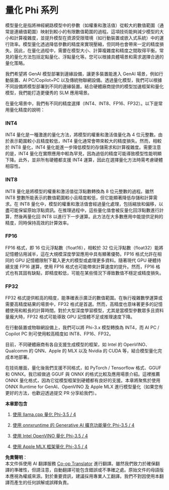 <!--
CO_OP_TRANSLATOR_METADATA:
{
  "original_hash": "d658062de70b131ef4c0bff69b5fc70e",
  "translation_date": "2025-07-16T21:43:12+00:00",
  "source_file": "md/01.Introduction/04/QuantifyingPhi.md",
  "language_code": "tw"
}
-->
# **量化 Phi 系列**

模型量化是指將神經網路模型中的參數（如權重和激活值）從較大的數值範圍（通常是連續值範圍）映射到較小的有限數值範圍的過程。這項技術能夠減少模型的大小和計算複雜度，並提升模型在資源受限環境（如行動裝置或嵌入式系統）中的運行效率。模型量化透過降低參數的精度來實現壓縮，但同時也會帶來一定的精度損失。因此，在量化過程中，需要在模型大小、計算複雜度和精度之間取得平衡。常見的量化方法包括定點量化、浮點量化等。您可以根據具體場景和需求選擇合適的量化策略。

我們希望將 GenAI 模型部署到邊緣設備，讓更多裝置能進入 GenAI 場景，例如行動裝置、AI PC/Copilot+PC 以及傳統物聯網設備。透過量化模型，我們可以根據不同設備將模型部署到不同的邊緣裝置。結合硬體廠商提供的模型加速框架和量化模型，我們能打造更優秀的 SLM 應用場景。

在量化場景中，我們有不同的精度選擇（INT4、INT8、FP16、FP32）。以下是常用量化精度的說明：

### **INT4**

INT4 量化是一種激進的量化方法，將模型的權重和激活值量化為 4 位元整數。由於表示範圍較小且精度較低，INT4 量化通常會帶來較大的精度損失。然而，相較於 INT8 量化，INT4 量化能進一步降低模型的存儲需求和計算複雜度。需要注意的是，INT4 量化在實際應用中較為罕見，因為過低的精度可能導致模型性能明顯下降。此外，並非所有硬體都支援 INT4 運算，因此在選擇量化方法時需考慮硬體相容性。

### **INT8**

INT8 量化是將模型的權重和激活值從浮點數轉換為 8 位元整數的過程。雖然 INT8 整數所能表示的數值範圍較小且精度較低，但它能顯著降低存儲和計算需求。在 INT8 量化中，模型的權重和激活值會經過量化處理，包括縮放和偏移，以盡可能保留原始浮點資訊。在推理過程中，這些量化值會被反量化回浮點數進行計算，然後再量化回 INT8 以進行下一步運算。此方法在大多數應用中能提供足夠的精度，同時保持高效的計算效率。

### **FP16**

FP16 格式，即 16 位元浮點數（float16），相較於 32 位元浮點數（float32）能將記憶體佔用減半，這在大規模深度學習應用中具有顯著優勢。FP16 格式允許在相同的 GPU 記憶體限制下載入更大的模型或處理更多資料。隨著現代 GPU 硬體持續支援 FP16 運算，使用 FP16 格式也可能帶來計算速度的提升。然而，FP16 格式也有其固有缺點，即精度較低，可能在某些情況下導致數值不穩定或精度損失。

### **FP32**

FP32 格式提供較高的精度，能準確表示廣泛的數值範圍。在執行複雜數學運算或需要高精度結果的場景中，FP32 格式是首選。然而，高精度也意味著更多的記憶體使用和較長的計算時間。對於大型深度學習模型，尤其是當模型參數眾多且資料量龐大時，FP32 格式可能導致 GPU 記憶體不足或推理速度下降。

在行動裝置或物聯網設備上，我們可以將 Phi-3.x 模型轉換為 INT4，而 AI PC / Copilot PC 則可使用較高精度如 INT8、FP16、FP32。

目前，不同硬體廠商有各自支援生成模型的框架，如 Intel 的 OpenVINO、Qualcomm 的 QNN、Apple 的 MLX 以及 Nvidia 的 CUDA 等，結合模型量化完成本地部署。

在技術層面，量化後我們支援不同格式，如 PyTorch / Tensorflow 格式、GGUF 和 ONNX。我已經做過 GGUF 與 ONNX 的格式比較及應用場景介紹。這裡推薦 ONNX 量化格式，因為它從模型框架到硬體都有良好的支援。本章將聚焦於使用 ONNX Runtime for GenAI、OpenVINO 及 Apple MLX 進行模型量化（如果您有更好的方法，也歡迎透過提交 PR 分享給我們）。

**本章節包含**

1. [使用 llama.cpp 量化 Phi-3.5 / 4](./UsingLlamacppQuantifyingPhi.md)

2. [使用 onnxruntime 的 Generative AI 擴充功能量化 Phi-3.5 / 4](./UsingORTGenAIQuantifyingPhi.md)

3. [使用 Intel OpenVINO 量化 Phi-3.5 / 4](./UsingIntelOpenVINOQuantifyingPhi.md)

4. [使用 Apple MLX 框架量化 Phi-3.5 / 4](./UsingAppleMLXQuantifyingPhi.md)

**免責聲明**：  
本文件係使用 AI 翻譯服務 [Co-op Translator](https://github.com/Azure/co-op-translator) 進行翻譯。雖然我們致力於確保翻譯的準確性，但請注意，自動翻譯可能包含錯誤或不準確之處。原始文件的母語版本應視為權威來源。對於重要資訊，建議採用專業人工翻譯。我們不對因使用本翻譯而產生的任何誤解或誤釋負責。